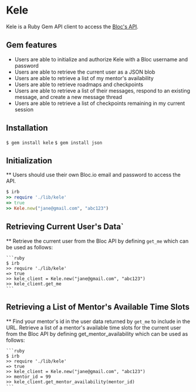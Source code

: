 # Kele
Kele is a Ruby Gem API client to access the [Bloc's API](http://docs.blocapi.apiary.io/#).

## Gem features
- Users are able to initialize and authorize Kele with a Bloc username and password
- Users are able to retrieve the current user as a JSON blob
- Users are able to retrieve a list of my mentor's availability
- Users are able to retrieve roadmaps and checkpoints
- Users are able to retrieve a list of their messages, respond to an existing message, and create a new message thread
- Users are able to retrieve a list of checkpoints remaining in my current session

## Installation

  `$ gem install kele`
  `$ gem install json`

## Initialization
  ** Users should use their own Bloc.io email and password to access the API.

  ```ruby
  $ irb
  >> require './lib/kele'
  => true
  >> Kele.new("jane@gmail.com", "abc123")
  ```

## Retrieving Current User's Data`

  ** Retrieve the current user from the Bloc API by defining `get_me` which can be used as follows:

    ```ruby
    $ irb
    >> require './lib/kele'
    => true
    >> kele_client = Kele.new("jane@gmail.com", "abc123")
    >> kele_client.get_me
    ```
## Retrieving a List of Mentor's Available Time Slots
  ** Find your mentor's id in the user data returned by `get_me` to include in the URL. Retrieve a list of a mentor's available time slots for the current user from the Bloc API by defining get_mentor_availability which can be used as follows:

    ```ruby
    $ irb
    >> require './lib/kele'
    => true
    >> kele_client = Kele.new("jane@gmail.com", "abc123")
    >> mentor_id = 99
    >> kele_client.get_mentor_availability(mentor_id)
    ```
